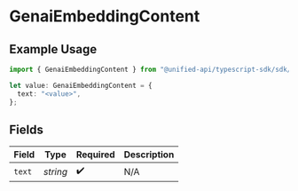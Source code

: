 # GenaiEmbeddingContent

## Example Usage

```typescript
import { GenaiEmbeddingContent } from "@unified-api/typescript-sdk/sdk/models/shared";

let value: GenaiEmbeddingContent = {
  text: "<value>",
};
```

## Fields

| Field              | Type               | Required           | Description        |
| ------------------ | ------------------ | ------------------ | ------------------ |
| `text`             | *string*           | :heavy_check_mark: | N/A                |